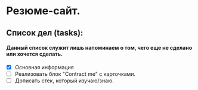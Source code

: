 # Резюме-сайт.

## Список дел (tasks):
#### Данный список служит лишь напоминаем о том, чего еще не сделано или хочется сделать.
- [x] Основная информация
- [ ] Реализовать блок "Contract me" с карточками.
- [ ] Дописать стек, который изучаю/знаю.